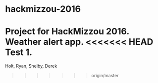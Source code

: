 # hackmizzou-2016
Project for HackMizzou 2016. Weather alert app.
<<<<<<< HEAD
Test 1.
=======
Holt, Ryan, Shelby, Derek
>>>>>>> origin/master
